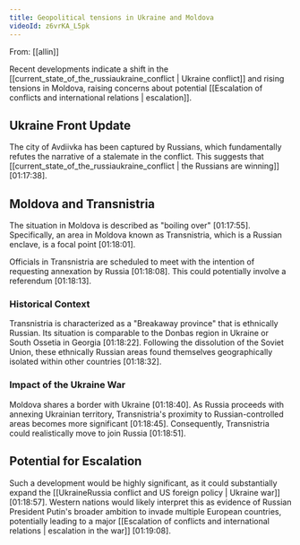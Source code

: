 ```yaml
---
title: Geopolitical tensions in Ukraine and Moldova
videoId: z6vrKA_L5pk
---
```


From: [[allin]] <br/> 

Recent developments indicate a shift in the [[current_state_of_the_russiaukraine_conflict | Ukraine conflict]] and rising tensions in Moldova, raising concerns about potential [[Escalation of conflicts and international relations | escalation]].

## Ukraine Front Update
The city of Avdiivka has been captured by Russians, which fundamentally refutes the narrative of a stalemate in the conflict. This suggests that [[current_state_of_the_russiaukraine_conflict | the Russians are winning]] <a class="yt-timestamp" data-t="01:17:38">[01:17:38]</a>.

## Moldova and Transnistria
The situation in Moldova is described as "boiling over" <a class="yt-timestamp" data-t="01:17:55">[01:17:55]</a>. Specifically, an area in Moldova known as Transnistria, which is a Russian enclave, is a focal point <a class="yt-timestamp" data-t="01:18:01">[01:18:01]</a>.

Officials in Transnistria are scheduled to meet with the intention of requesting annexation by Russia <a class="yt-timestamp" data-t="01:18:08">[01:18:08]</a>. This could potentially involve a referendum <a class="yt-timestamp" data-t="01:18:13">[01:18:13]</a>.

### Historical Context
Transnistria is characterized as a "Breakaway province" that is ethnically Russian. Its situation is comparable to the Donbas region in Ukraine or South Ossetia in Georgia <a class="yt-timestamp" data-t="01:18:22">[01:18:22]</a>. Following the dissolution of the Soviet Union, these ethnically Russian areas found themselves geographically isolated within other countries <a class="yt-timestamp" data-t="01:18:32">[01:18:32]</a>.

### Impact of the Ukraine War
Moldova shares a border with Ukraine <a class="yt-timestamp" data-t="01:18:40">[01:18:40]</a>. As Russia proceeds with annexing Ukrainian territory, Transnistria's proximity to Russian-controlled areas becomes more significant <a class="yt-timestamp" data-t="01:18:45">[01:18:45]</a>. Consequently, Transnistria could realistically move to join Russia <a class="yt-timestamp" data-t="01:18:51">[01:18:51]</a>.

## Potential for Escalation
Such a development would be highly significant, as it could substantially expand the [[UkraineRussia conflict and US foreign policy | Ukraine war]] <a class="yt-timestamp" data-t="01:18:57">[01:18:57]</a>. Western nations would likely interpret this as evidence of Russian President Putin's broader ambition to invade multiple European countries, potentially leading to a major [[Escalation of conflicts and international relations | escalation in the war]] <a class="yt-timestamp" data-t="01:19:08">[01:19:08]</a>.